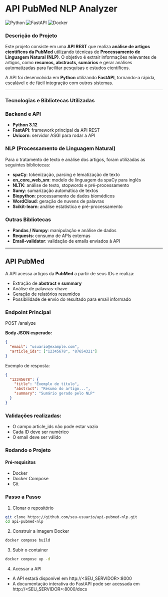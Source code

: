 # API PubMed NLP Analyzer
![Python](https://img.shields.io/badge/python-3.12-blue)
![FastAPI](https://img.shields.io/badge/FastAPI-0.116.1-green)
![Docker](https://img.shields.io/badge/docker-enabled-blue)

### Descrição do Projeto

Este projeto consiste em uma **API REST** que realiza **análise de artigos científicos da PubMed** utilizando técnicas de **Processamento de Linguagem Natural (NLP)**. O objetivo é extrair informações relevantes de artigos, como **resumos, abstracts, sumários** e gerar análises automatizadas para facilitar pesquisas e estudos científicos.

A API foi desenvolvida em **Python** utilizando **FastAPI**, tornando-a rápida, escalável e de fácil integração com outros sistemas.

---

### Tecnologias e Bibliotecas Utilizadas

### Backend e API
- **Python 3.12**
- **FastAPI**: framework principal da API REST
- **Uvicorn**: servidor ASGI para rodar a API

### NLP (Processamento de Linguagem Natural)
Para o tratamento de texto e análise dos artigos, foram utilizadas as seguintes bibliotecas:
- **spaCy**: tokenização, parsing e lematização de texto
- **en_core_web_sm**: modelo de linguagem da spaCy para inglês
- **NLTK**: análise de texto, stopwords e pré-processamento
- **Sumy**: sumarização automática de textos
- **Biopython**: processamento de dados biomédicos
- **WordCloud**: geração de nuvens de palavras
- **Scikit-learn**: análise estatística e pré-processamento

### Outras Bibliotecas
- **Pandas / Numpy**: manipulação e análise de dados
- **Requests**: consumo de APIs externas
- **Email-validator**: validação de emails enviados à API

---

## API PubMed

A API acessa artigos da **PubMed** a partir de seus IDs e realiza:

- Extração de **abstract** e **summary**
- Análise de palavras-chave
- Geração de relatórios resumidos
- Possibilidade de envio do resultado para email informado

### Endpoint Principal

POST /analyze


**Body JSON esperado:**

```json
{
  "email": "usuario@example.com",
  "article_ids": ["12345678", "87654321"]
}
```

Exemplo de resposta:

```json
{
  "12345678": {
    "title": "Exemplo de título",
    "abstract": "Resumo do artigo...",
    "summary": "Sumário gerado pelo NLP"
  }
}
```
### Validações realizadas:
- O campo article_ids não pode estar vazio
- Cada ID deve ser numérico
- O email deve ser válido


### Rodando o Projeto
#### Pré-requisitos
- Docker
- Docker Compose
- Git

### Passo a Passo
1. Clonar o repositório
```bash
git clone https://github.com/seu-usuario/api-pubmed-nlp.git
cd api-pubmed-nlp
```
2. Construir a imagem Docker
```bash
docker compose build
```
3. Subir o container
```bash
docker compose up -d
```
4. Acessar a API
- A API estará disponível em http://<SEU_SERVIDOR>:8000
- A documentação interativa do FastAPI pode ser acessada em http://<SEU_SERVIDOR>:8000/docs
